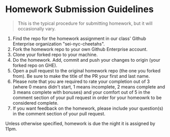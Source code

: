 # Homework Submission Guidelines

> This is the typical procedure for submitting homework, but it will occasionally vary.

1. Find the repo for the homework assignment in our class' Github Enterprise organization "sei-nyc-cheetahs".
2. Fork the homework repo to your own Github Enterprise account.
3. Clone your forked repo to your machine.
4. Do the homework. Add, commit and push your changes to origin (your forked repo on GHE).
5. Open a pull request to the original homework repo (the one you forked from). Be sure to make the title of the PR your first and last name.
6. Please note that you are required to rate your completion out of 3 (where 0 means didn't start, 1 means incomplete, 2 means complete and 3 means complete with bonuses) and your comfort out of 5 in the comment section of your pull request in order for your homeowrk to be considered complete.
7. If you want feedback on the homework, please include your question(s) in the comment section of your pull request.

Unless otherwise specified, homework is due the night it is assigned by 11pm.
